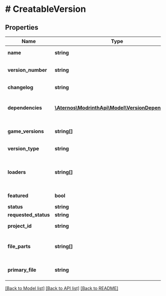 # # CreatableVersion

## Properties

Name | Type | Description | Notes
------------ | ------------- | ------------- | -------------
**name** | **string** | The name of this version |
**version_number** | **string** | The version number. Ideally will follow semantic versioning |
**changelog** | **string** | The changelog for this version | [optional]
**dependencies** | [**\Aternos\ModrinthApi\Model\VersionDependency[]**](VersionDependency.md) | A list of specific versions of projects that this version depends on |
**game_versions** | **string[]** | A list of versions of Minecraft that this version supports |
**version_type** | **string** | The release channel for this version |
**loaders** | **string[]** | The mod loaders that this version supports. In case of resource packs, use \&quot;minecraft\&quot; |
**featured** | **bool** | Whether the version is featured or not |
**status** | **string** |  | [optional]
**requested_status** | **string** |  | [optional]
**project_id** | **string** | The ID of the project this version is for |
**file_parts** | **string[]** | An array of the multipart field names of each file that goes with this version |
**primary_file** | **string** | The multipart field name of the primary file | [optional]

[[Back to Model list]](../../README.md#models) [[Back to API list]](../../README.md#endpoints) [[Back to README]](../../README.md)
